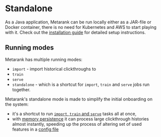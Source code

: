 # Standalone

As a Java application, Metarank can be run locally either as a JAR-file or Docker container, there is no need for
Kubernetes and AWS to start playing with it. Check out the [installation guide](../installation.md) for detailed
setup instructions.

## Running modes

Metarank has multiple running modes:
* `import` - import historical clickthroughs to 
* `train`
* `serve`
* `standalone` - which is a shortcut for `import`, `train` and `serve` jobs run together.

Metarank's standalone mode is made to simplify the initial onboarding on the system:
* it's a shortcut to run [`import`, `train` and `serve`](cli.md) tasks all at once,
* with [memory persistence](../configuration/persistence.md#memory-persistence) it can process large clickthrough histories almost 
instantly, speeding up the process of altering set of used features in a [config file](../configuration/overview.md)

